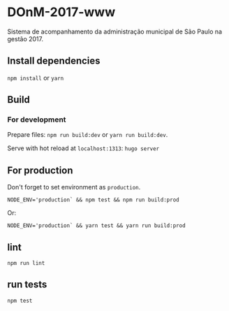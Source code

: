# DOnM-2017-www
Sistema de acompanhamento da administração municipal de São Paulo na gestão 2017.

## Install dependencies

`npm install` or `yarn`

## Build

### For development

Prepare files: `npm run build:dev` or `yarn run build:dev`.

Serve with hot reload at `localhost:1313`: `hugo server`

## For production

Don't forget to set environment as `production`.

```
NODE_ENV='production` && npm test && npm run build:prod
```

Or:

```
NODE_ENV='production` && yarn test && yarn run build:prod
```

## lint

`npm run lint`

## run tests

`npm test`
